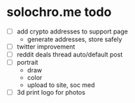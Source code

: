 # solochro.me todo

- [ ] add crypto addresses to support page
  - generate addresses, store safely
- [ ] twitter improvement
- [ ] reddit deals thread auto/default post
- [ ] portrait
  - draw
  - color
  - upload to site, soc med
- [ ] 3d print logo for photos
